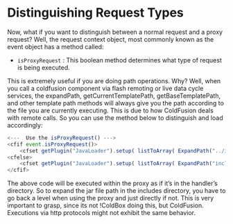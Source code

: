 # Distinguishing Request Types

Now, what if you want to distinguish between a normal request and a proxy request? Well, the request context object, most commonly known as the event object has a method called:

* `isProxyRequest` : This boolean method determines what type of request is being executed.

This is extremely useful if you are doing path operations. Why? Well, when you call a coldfusion component via flash remoting or live data cycle services, the expandPath, getCurrentTemplatePath, getBaseTemplatePath, and other template path methods will always give you the path according to the file you are currently executing. This is due to how ColdFusion deals with remote calls. So you can use the method below to distinguish and load accordingly:

```js
<---  Use the isProxyRequest() --->
<cfif event.isProxyRequest()>
	<cfset getPlugin("JavaLoader").setup( listToArray( ExpandPath("../includes/helloworld.jar")) )>
<cfelse>
	<cfset getPlugin("JavaLoader").setup( listToArray( ExpandPath("includes/helloworld.jar")) )>
</cfif>
```

The above code will be executed within the proxy as if it’s in the handler’s directory. So to expand the jar file path in the includes directory, you have to go back a level when using the proxy and just directly if not. This is very important to grasp, since its not !ColdBox doing this, but ColdFusion. Executions via http protocols might not exhibit the same behavior.



